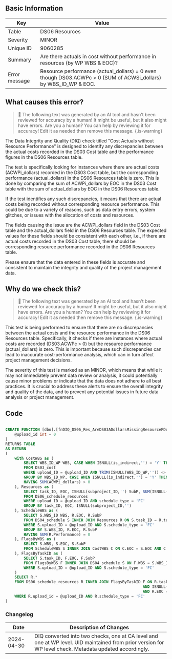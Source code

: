 ## Basic Information

| Key           | Value                                                                                                           |
| ------------- | --------------------------------------------------------------------------------------------------------------- |
| Table         | DS06 Resources                                                                                                  |
| Severity      | MINOR                                                                                                           |
| Unique ID     | 9060285                                                                                                         |
| Summary       | Are there actuals in cost without performance in resources (by WP WBS & EOC)?                                   |
| Error message | Resource performance (actual_dollars) = 0 even though DS03.ACWPc > 0 (SUM of ACWSi_dollars) by WBS_ID_WP & EOC. |

## What causes this error?

> :robot: The following text was generated by an AI tool and hasn't been reviewed for accuracy by a human! It might be useful, but it also might have errors. Are you a human? You can help by reviewing it for accuracy! Edit it as needed then remove this message.
> {.is-warning}

The Data Integrity and Quality (DIQ) check titled "Cost Actuals without Resource Performance" is designed to identify any discrepancies between the actual costs recorded in the DS03 Cost table and the performance figures in the DS06 Resources table.

The test is specifically looking for instances where there are actual costs (ACWPi_dollars) recorded in the DS03 Cost table, but the corresponding performance (actual_dollars) in the DS06 Resources table is zero. This is done by comparing the sum of ACWPi_dollars by EOC in the DS03 Cost table with the sum of actual_dollars by EOC in the DS06 Resources table.

If the test identifies any such discrepancies, it means that there are actual costs being recorded without corresponding resource performance. This could be due to a variety of reasons, such as data entry errors, system glitches, or issues with the allocation of costs and resources.

The fields causing the issue are the ACWPi_dollars field in the DS03 Cost table and the actual_dollars field in the DS06 Resources table. The expected values for these fields should be consistent with each other, i.e., if there are actual costs recorded in the DS03 Cost table, there should be corresponding resource performance recorded in the DS06 Resources table.

Please ensure that the data entered in these fields is accurate and consistent to maintain the integrity and quality of the project management data.

## Why do we check this?

> :robot: The following text was generated by an AI tool and hasn't been reviewed for accuracy by a human! It might be useful, but it also might have errors. Are you a human? You can help by reviewing it for accuracy! Edit it as needed then remove this message.
> {.is-warning}

This test is being performed to ensure that there are no discrepancies between the actual costs and the resource performance in the DS06 Resources table. Specifically, it checks if there are instances where actual costs are recorded (DS03.ACWPc > 0) but the resource performance (actual_dollars) is zero. This is important because such discrepancies can lead to inaccurate cost-performance analysis, which can in turn affect project management decisions.

The severity of this test is marked as an MINOR, which means that while it may not immediately prevent data review or analysis, it could potentially cause minor problems or indicate that the data does not adhere to all best practices. It is crucial to address these alerts to ensure the overall integrity and quality of the data, and to prevent any potential issues in future data analysis or project management.

## Code

```sql

CREATE FUNCTION [dbo].[fnDIQ_DS06_Res_AreDS03ADollarsMissingResourcePDollarsWP] (
	@upload_id int = 0
)
RETURNS TABLE
AS RETURN
(
	with CostWBS as (
		SELECT WBS_ID_WP WBS, CASE WHEN ISNULL(is_indirect,'') = 'Y' THEN 'Indirect' ELSE EOC END as EOC, SUM(ACWPi_dollars) ACWP
		FROM DS03_cost
		WHERE upload_ID = @upload_ID AND TRIM(ISNULL(WBS_ID_WP,'')) <> ''
		GROUP BY WBS_ID_WP, CASE WHEN ISNULL(is_indirect,'') = 'Y' THEN 'Indirect' ELSE EOC END
		HAVING SUM(ACWPi_dollars) > 0
	), Resources as (
		SELECT task_ID, EOC, ISNULL(subproject_ID,'') SubP, SUM(ISNULL(actual_dollars,0)) Performance
		FROM DS06_schedule_resources
		WHERE upload_ID = @upload_ID AND schedule_type = 'FC'
		GROUP BY task_ID, EOC, ISNULL(subproject_ID,'')
	), ScheduleWBS as (
		SELECT S.WBS_ID WBS, R.EOC, R.SubP
		FROM DS04_schedule S INNER JOIN Resources R ON S.task_ID = R.task_ID AND ISNULL(S.subproject_ID,'') = R.SubP
		WHERE S.upload_ID = @upload_ID AND S.schedule_type = 'FC'
		GROUP BY S.WBS_ID, R.EOC, R.SubP
        HAVING SUM(R.Performance) = 0
	), FlagsByWBS as (
		SELECT S.WBS, S.EOC, S.SubP
		FROM ScheduleWBS S INNER JOIN CostWBS C ON C.EOC = S.EOC AND C.WBS = S.WBS
	), FlagsByTaskID as (
		SELECT S.task_ID, F.EOC, F.SubP
		FROM FlagsByWBS F INNER JOIN DS04_schedule S ON F.WBS = S.WBS_ID AND F.SubP = ISNULL(S.subproject_ID,'')
		WHERE S.upload_ID = @upload_ID AND S.schedule_type = 'FC'
	)
	SELECT R.*
	FROM DS06_schedule_resources R INNER JOIN FlagsByTaskID F ON R.task_ID = F.task_ID
															AND ISNULL(subproject_ID,'') = F.SubP
															AND R.EOC = F.EOC
	WHERE R.upload_id = @upload_ID AND R.schedule_type = 'FC'
)
```

### Changelog

| Date       | Description of Changes                                                                                                                                  |
| ---------- | ------------------------------------------------------------------------------------------------------------------------------------------------------- |
| 2024-04-30 | DIQ converted into two checks, one at CA level and one at WP level. UID maintained from prior version for WP level check. Metadata updated accordingly. |
